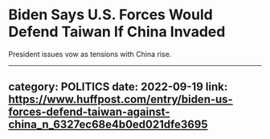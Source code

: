 # Biden Says U.S. Forces Would Defend Taiwan If China Invaded

President issues vow as tensions with China rise.

---
category: POLITICS
date: 2022-09-19
link: https://www.huffpost.com/entry/biden-us-forces-defend-taiwan-against-china_n_6327ec68e4b0ed021dfe3695
---
